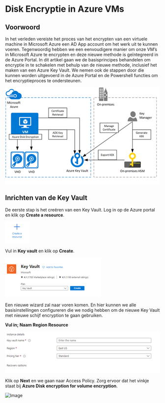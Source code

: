 # Disk Encryptie in Azure VMs

## Voorwoord
In het verleden vereiste het proces van het encrypten van een virtuele machine in Microsoft Azure een AD App account om het werk uit te kunnen voeren.
Tegenwoordig hebben we een eenvoudigere manier om onze VM’s in Microsoft Azure te encrypten en deze nieuwe methode is geïntegreerd in de Azure Portal.
In dit artikel gaan we de basisprincipes behandelen om encryptie in te schakelen met behulp van de nieuwe methode, inclusief het maken van een Azure Key Vault.
We nemen ook de stappen door die kunnen worden uitgevoerd in de Azure Portal en de Powershell functies om het encryptieproces te ondersteunen.

![Image](./Images/Encryptie/Diagram.png)

## Inrichten van de Key Vault
De eerste stap is het creëren van een Key Vault.
Log in op de Azure portal en klik op **Create a resource**.

![Image](./Images/Encryptie/CreateResource.png)

Vul in **Key vault** en klik op **Create**.

![Image](./Images/Encryptie/CreateKeyvault.png)

Een nieuwe wizard zal naar voren komen. En hier kunnen we alle basisinstellingen configureren die we nodig hebben om de nieuwe Key Vault met nieuwe schijf encryption te gaan gebruiken.

**Vul in; Naam Region Resource**

![Image](./Images/Encryptie/KeyvaultSettings.png)

Klik op **Next** en we gaan naar Access Policy. 
Zorg ervoor dat het vinkje staat bij **Azure Disk encryption for volume encryption**. 

![Image](./Images/Encryptie/ResourceAccesss.png)







